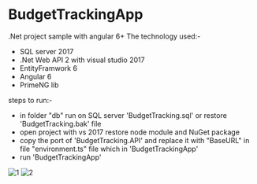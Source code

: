 # BudgetTrackingApp
.Net project sample with angular 6+ 
The technology used:-
- SQL server 2017
- .Net Web API 2 with visual studio 2017
- EntityFramwork 6
- Angular 6 
- PrimeNG lib

steps to run:-
- in folder "db"  run on SQL server 'BudgetTracking.sql' 
 or restore 'BudgetTracking.bak' file
- open project with vs 2017 restore node module and NuGet package  
- copy the port of 'BudgetTracking.API' and replace it with "BaseURL" in file "environment.ts" file which in 'BudgetTrackingApp'
- run  'BudgetTrackingApp'


![1](https://user-images.githubusercontent.com/7274734/45590800-9c3c2400-b941-11e8-9e82-62d2dec9ff0d.PNG)
![2](https://user-images.githubusercontent.com/7274734/45590802-a1996e80-b941-11e8-958f-b34a9911c0d8.PNG)

